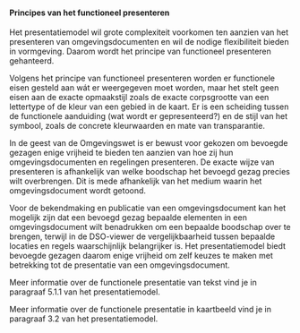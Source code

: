 ﻿#### Principes van het functioneel presenteren

Het presentatiemodel wil grote complexiteit voorkomen ten aanzien van het
presenteren van omgevingsdocumenten en wil de nodige flexibiliteit bieden in
vormgeving. Daarom wordt het principe van functioneel presenteren gehanteerd.

Volgens het principe van functioneel presenteren worden er functionele eisen
gesteld aan wát er weergegeven moet worden, maar het stelt geen eisen aan de
exacte opmaakstijl zoals de exacte corpsgrootte van een lettertype of de kleur
van een gebied in de kaart. Er is een scheiding tussen de functionele aanduiding
(wat wordt er gepresenteerd?) en de stijl van het symbool, zoals de concrete
kleurwaarden en mate van transparantie.

In de geest van de Omgevingswet is er bewust voor gekozen om bevoegde gezagen
enige vrijheid te bieden ten aanzien van hoe zij hun omgevingsdocumenten en
regelingen presenteren. De exacte wijze van presenteren is afhankelijk van welke
boodschap het bevoegd gezag precies wilt overbrengen. Dit is mede afhankelijk
van het medium waarin het omgevingsdocument wordt getoond.

Voor de bekendmaking en publicatie van een omgevingsdocument kan het mogelijk
zijn dat een bevoegd gezag bepaalde elementen in een omgevingsdocument wilt
benadrukken om een bepaalde boodschap over te brengen, terwijl in de DSO-viewer
de vergelijkbaarheid tussen bepaalde locaties en regels waarschijnlijk
belangrijker is. Het presentatiemodel biedt bevoegde gezagen daarom enige
vrijheid om zelf keuzes te maken met betrekking tot de presentatie van een
omgevingsdocument.

Meer informatie over de functionele presentatie van tekst vind je in paragraaf
5.1.1 van het presentatiemodel.

Meer informatie over de functionele presentatie in kaartbeeld vind je in
paragraaf 3.2 van het presentatiemodel.